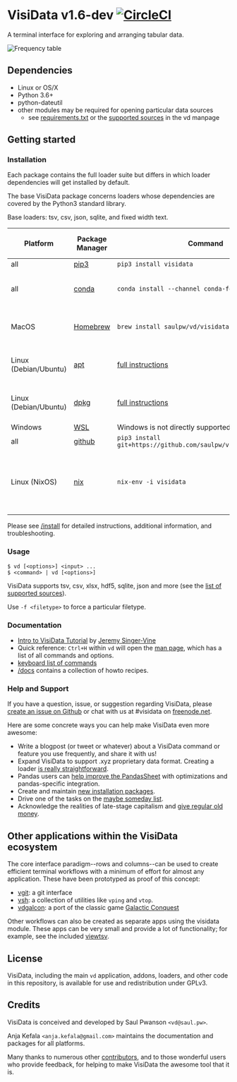 # VisiData v1.6-dev [![CircleCI](https://circleci.com/gh/saulpw/visidata/tree/develop.svg?style=svg)](https://circleci.com/gh/saulpw/visidata/tree/develop)

A terminal interface for exploring and arranging tabular data.

![Frequency table](http://visidata.org/freq-move-row.gif)

## Dependencies

- Linux or OS/X
- Python 3.6+
- python-dateutil
- other modules may be required for opening particular data sources
    - see [requirements.txt](https://github.com/saulpw/visidata/blob/stable/requirements.txt) or the [supported sources](https://visidata.org/man/#loaders) in the vd manpage

## Getting started

### Installation

Each package contains the full loader suite but differs in which loader dependencies will get installed by default.

The base VisiData package concerns loaders whose dependencies are covered by the Python3 standard library.

Base loaders: tsv, csv, json, sqlite, and fixed width text.

|Platform           |Package Manager                        | Command                                       | Out-of-box Loaders   |
|-------------------|----------------------------------------|----------------------------------------------|----------------------|
|all         |[pip3](https://visidata.org/install#pip3) | `pip3 install visidata`                    | Base                 |
|all         |[conda](https://visidata.org/install#conda) | `conda install --channel conda-forge visidata` | Base, http, html, xls(x) |
|MacOS              |[Homebrew](https://visidata.org/install#brew) | `brew install saulpw/vd/visidata`            | Base, http, html, xls(x) |
|Linux (Debian/Ubuntu) |[apt](https://visidata.org/install#apt) | [full instructions](https://visidata.org/install#apt)                      | Base, http, html, xls(x) |
|Linux (Debian/Ubuntu) |[dpkg](https://visidata.org/install#dpkg) | [full instructions](https://visidata.org/install#dpkg)                | Base, http, html, xls(x) |
|Windows               |[WSL](https://visidata.org/install#wsl) | Windows is not directly supported (use WSL) | N/A |
|all            |[github](https://visidata.org/install#git) | `pip3 install git+https://github.com/saulpw/visidata.git@stable` | Base |
|Linux (NixOS)|[nix](https://visidata.org/install#nix)| `nix-env -i visidata`|Base, yaml, xls(x), hdf5, html, pandas, shp |

Please see [/install](https://visidata.org/install) for detailed instructions, additional information, and troubleshooting.

### Usage

    $ vd [<options>] <input> ...
    $ <command> | vd [<options>]

VisiData supports tsv, csv, xlsx, hdf5, sqlite, json and more (see the [list of supported sources](https://visidata.org/man#sources)).

Use `-f <filetype>` to force a particular filetype.


### Documentation

* [Intro to VisiData Tutorial](https://jsvine.github.io/intro-to-visidata/) by [Jeremy Singer-Vine](https://www.jsvine.com/)
* Quick reference: `Ctrl+H` within `vd` will open the [man page](https://visidata.org/man), which has a list of all commands and options.
* [keyboard list of commands](https://visidata.org/docs/kblayout)
* [/docs](https://visidata.org/docs) contains a collection of howto recipes.

### Help and Support

If you have a question, issue, or suggestion regarding VisiData, please [create an issue on Github](https://github.com/saulpw/visidata/issues) or chat with us at #visidata on [freenode.net](https://webchat.freenode.net/).

Here are some concrete ways you can help make VisiData even more awesome:

* Write a blogpost (or tweet or whatever) about a VisiData command or feature you use frequently, and share it with us!
* Expand VisiData to support .xyz proprietary data format.  Creating a loader [is really straightforward](http://visidata.org/docs/loaders/).
* Pandas users can [help improve the PandasSheet](https://github.com/saulpw/visidata/labels/pandas) with optimizations and pandas-specific integration.
* Create and maintain [new installation packages](https://github.com/saulpw/visidata/labels/packaging).
* Drive one of the tasks on the [maybe someday list](https://github.com/saulpw/visidata/blob/develop/dev/ROADMAP-someday.md).
* Acknowledge the realities of late-stage capitalism and [give regular old money](https://www.patreon.com/saulpw).

## Other applications within the VisiData ecosystem

The core interface paradigm--rows and columns--can be used to create efficient terminal workflows with a minimum of effort for almost any application. These have been prototyped as proof of this concept:

- [vgit](https://github.com/saulpw/visidata/tree/stable/plugins/vgit): a git interface
- [vsh](https://github.com/saulpw/vsh): a collection of utilities like `vping` and `vtop`.
- [vdgalcon](https://github.com/saulpw/vdgalcon): a port of the classic game [Galactic Conquest](https://www.galcon.com)

Other workflows can also be created as separate apps using the visidata module.  These apps can be very small and provide a lot of functionality; for example, see the included [viewtsv](https://visidata.org/docs/viewtsv).

## License

VisiData, including the main `vd` application, addons, loaders, and other code in this repository, is available for use and redistribution under GPLv3.

## Credits

VisiData is conceived and developed by Saul Pwanson `<vd@saul.pw>`.

Anja Kefala `<anja.kefala@gmail.com>` maintains the documentation and packages for all platforms.

Many thanks to numerous other [contributors](https://visidata.org/credits/), and to those wonderful users who provide feedback, for helping to make VisiData the awesome tool that it is.

